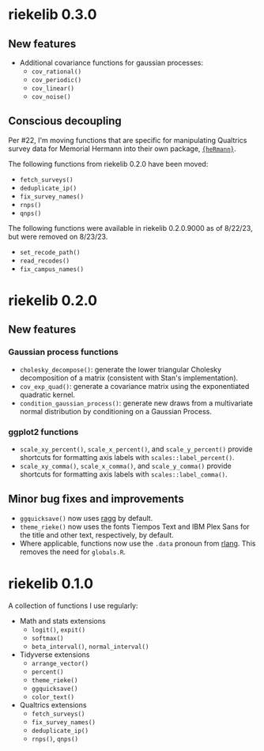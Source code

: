 # riekelib 0.3.0

## New features

* Additional covariance functions for gaussian processes:
  * `cov_rational()`
  * `cov_periodic()`
  * `cov_linear()`
  * `cov_noise()`
  
## Conscious decoupling

Per #22, I'm moving functions that are specific for manipulating Qualtrics survey data for Memorial Hermann into their own package, [`{heRmann}`](https://github.com/markjrieke/heRmann). 

The following functions from riekelib 0.2.0 have been moved:

* `fetch_surveys()`
* `deduplicate_ip()`
* `fix_survey_names()`
* `rnps()`
* `qnps()`

The following functions were available in riekelib 0.2.0.9000 as of 8/22/23, but were removed on 8/23/23. 

* `set_recode_path()`
* `read_recodes()`
* `fix_campus_names()`

# riekelib 0.2.0

## New features

### Gaussian process functions

* `cholesky_decompose()`: generate the lower triangular Cholesky decomposition of 
  a matrix (consistent with Stan's implementation).
* `cov_exp_quad()`: generate a covariance matrix using the exponentiated 
  quadratic kernel.
* `condition_gaussian_process()`: generate new draws from a multivariate normal
  distribution by conditioning on a Gaussian Process.

### ggplot2 functions

* `scale_xy_percent()`, `scale_x_percent()`, and `scale_y_percent()` provide 
  shortcuts for formatting axis labels with `scales::label_percent()`.
* `scale_xy_comma()`, `scale_x_comma()`, and `scale_y_comma()` provide shortcuts
  for formatting axis labels with `scales::label_comma()`. 
  
## Minor bug fixes and improvements

* `ggquicksave()` now uses [ragg](https://ragg.r-lib.org/) by default.
* `theme_rieke()` now uses the fonts Tiempos Text and IBM Plex Sans for the 
  title and other text, respectively, by default.
* Where applicable, functions now use the `.data` pronoun from 
  [rlang](https://rlang.r-lib.org/). This removes the need for `globals.R`. 

# riekelib 0.1.0

A collection of functions I use regularly:

* Math and stats extensions
  * `logit()`, `expit()`
  * `softmax()`
  * `beta_interval()`, `normal_interval()`
* Tidyverse extensions
  * `arrange_vector()`
  * `percent()`
  * `theme_rieke()`
  * `ggquicksave()`
  * `color_text()`
* Qualtrics extensions
  * `fetch_surveys()`
  * `fix_survey_names()`
  * `deduplicate_ip()`
  * `rnps()`, `qnps()`
